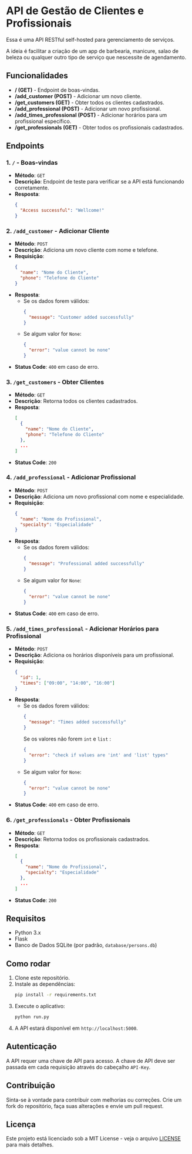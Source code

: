 # API de Gestão de Clientes e Profissionais

Essa é uma API RESTful self-hosted para gerenciamento de serviços.

A ideia é facilitar a criação de um app de barbearia, manicure, salao de beleza ou qualquer outro tipo de serviço que nescessite de agendamento.

## Funcionalidades

- **/ (GET)** - Endpoint de boas-vindas.
- **/add_customer (POST)** - Adicionar um novo cliente.
- **/get_customers (GET)** - Obter todos os clientes cadastrados.
- **/add_professional (POST)** - Adicionar um novo profissional.
- **/add_times_professional (POST)** - Adicionar horários para um profissional específico.
- **/get_professionals (GET)** - Obter todos os profissionais cadastrados.

## Endpoints

### 1. `/` - Boas-vindas

- **Método**: `GET`
- **Descrição**: Endpoint de teste para verificar se a API está funcionando corretamente.
- **Resposta**: 
  ```json
  {
    "Access successful": "Wellcome!"
  }
  ```

### 2. `/add_customer` - Adicionar Cliente

- **Método**: `POST`
- **Descrição**: Adiciona um novo cliente com nome e telefone.
- **Requisição**: 
  ```json
  {
    "name": "Nome do Cliente",
    "phone": "Telefone do Cliente"
  }
  ```
- **Resposta**:
  - Se os dados forem válidos:
    ```json
    {
      "message": "Customer added successfully"
    }
    ```
  - Se algum valor for `None`:
    ```json
    {
      "error": "value cannot be none"
    }
    ```
- **Status Code**: `400` em caso de erro.

### 3. `/get_customers` - Obter Clientes

- **Método**: `GET`
- **Descrição**: Retorna todos os clientes cadastrados.
- **Resposta**:
  ```json
  [
    {
      "name": "Nome do Cliente",
      "phone": "Telefone do Cliente"
    },
    ...
  ]
  ```
- **Status Code**: `200`

### 4. `/add_professional` - Adicionar Profissional

- **Método**: `POST`
- **Descrição**: Adiciona um novo profissional com nome e especialidade.
- **Requisição**:
  ```json
  {
    "name": "Nome do Profissional",
    "specialty": "Especialidade"
  }
  ```
- **Resposta**:
  - Se os dados forem válidos:
    ```json
    {
      "message": "Professional added successfully"
    }
    ```
  - Se algum valor for `None`:
    ```json
    {
      "error": "value cannot be none"
    }
    ```
- **Status Code**: `400` em caso de erro.

### 5. `/add_times_professional` - Adicionar Horários para Profissional

- **Método**: `POST`
- **Descrição**: Adiciona os horários disponíveis para um profissional.
- **Requisição**:
  ```json
  {
    "id": 1,
    "times": ["09:00", "14:00", "16:00"]
  }
  ```
- **Resposta**:
  - Se os dados forem válidos:
    ```json
    {
      "message": "Times added successfully"
    }
    ```
    Se os valores não forem `int` e `list` :
    ```json
    {
      "error": "check if values are 'int' and 'list' types"
    }
    ```
  - Se algum valor for `None`:
    ```json
    {
      "error": "value cannot be none"
    }
    ```
- **Status Code**: `400` em caso de erro.

### 6. `/get_professionals` - Obter Profissionais

- **Método**: `GET`
- **Descrição**: Retorna todos os profissionais cadastrados.
- **Resposta**:
  ```json
  [
    {
      "name": "Nome do Profissional",
      "specialty": "Especialidade"
    },
    ...
  ]
  ```
- **Status Code**: `200`

## Requisitos

- Python 3.x
- Flask
- Banco de Dados SQLite (por padrão, `database/persons.db`)

## Como rodar

1. Clone este repositório.
2. Instale as dependências:
   ```bash
   pip install -r requirements.txt
   ```
3. Execute o aplicativo:
   ```bash
   python run.py
   ```
4. A API estará disponível em `http://localhost:5000`.

## Autenticação

A API requer uma chave de API para acesso. A chave de API deve ser passada em cada requisição através do cabeçalho `API-Key`.

## Contribuição

Sinta-se à vontade para contribuir com melhorias ou correções. Crie um fork do repositório, faça suas alterações e envie um pull request.

## Licença

Este projeto está licenciado sob a MIT License - veja o arquivo [LICENSE](LICENSE) para mais detalhes.
